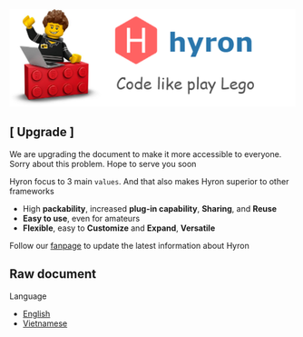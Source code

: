 ![](./res/hyron-lego.png)

## [ Upgrade ]

We are upgrading the document to make it more accessible to everyone. Sorry about this problem. Hope to serve you soon

Hyron focus to 3 main ``values``. And that also makes Hyron superior to other frameworks

- High **packability**, increased **plug-in capability**, **Sharing**, and **Reuse**
- **Easy to use**, even for amateurs
- **Flexible**, easy to **Customize** and **Expand**, **Versatile**

Follow our [fanpage](https://www.facebook.com/hyron.group/) to update the latest information about Hyron

## Raw document
Language
- [English](./language/en/README.md) 
- [Vietnamese](language/vi/README.md)
